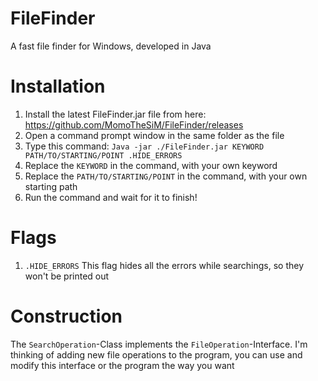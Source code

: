 # FileFinder
A fast file finder for Windows, developed in Java

# Installation
1. Install the latest FileFinder.jar file from here: https://github.com/MomoTheSiM/FileFinder/releases
2. Open a command prompt window in the same folder as the file
3. Type this command: `Java -jar ./FileFinder.jar KEYWORD PATH/TO/STARTING/POINT .HIDE_ERRORS`
4. Replace the `KEYWORD` in the command, with your own keyword
5. Replace the `PATH/TO/STARTING/POINT` in the command, with your own starting path
6. Run the command and wait for it to finish!

# Flags
1. `.HIDE_ERRORS` This flag hides all the errors while searchings, so they won't be printed out

# Construction
The `SearchOperation`-Class implements the `FileOperation`-Interface.
I'm thinking of adding new file operations to the program, you can use and modify this interface or the program the way you want
